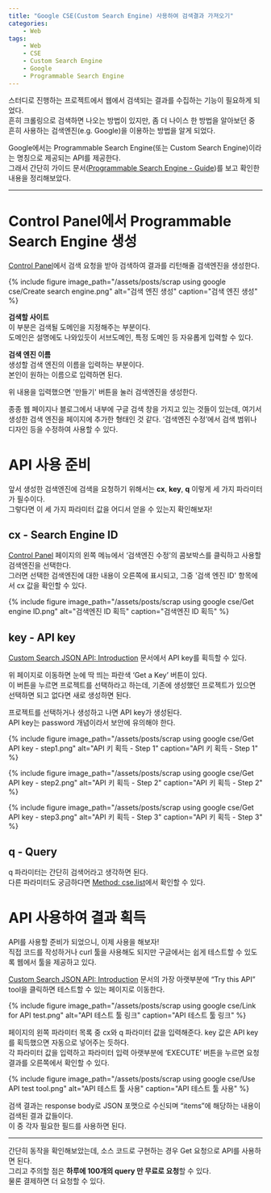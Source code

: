```yaml
---
title: "Google CSE(Custom Search Engine) 사용하여 검색결과 가져오기"
categories:
    - Web
tags:
    - Web
    - CSE
    - Custom Search Engine
    - Google
    - Programmable Search Engine
---
```


스터디로 진행하는 프로젝트에서 웹에서 검색되는 결과를 수집하는 기능이 필요하게 되었다.  
흔히 크롤링으로 검색하면 나오는 방법이 있지만, 좀 더 나이스 한 방법을 알아보던 중 흔히 사용하는 검색엔진(e.g. Google)을 이용하는 방법을 알게 되었다.

Google에서는 Programmable Search Engine(또는 Custom Search Engine)이라는 명칭으로 제공되는 API를 제공한다.  
그래서 간단히 가이드 문서([Programmable Search Engine - Guide](https://developers.google.com/custom-search/docs/tutorial/creatingcse?hl=ko))를 보고 확인한 내용을 정리해보았다.

---

# Control Panel에서 Programmable Search Engine 생성
[Control Panel](https://programmablesearchengine.google.com/controlpanel/create)에서 검색 요청을 받아 검색하여 결과를 리턴해줄 검색엔진을 생성한다.

{% include figure image_path="/assets/posts/scrap using google cse/Create search engine.png" alt="검색 엔진 생성" caption="검색 엔진 생성" %}

**검색할 사이트**  
이 부분은 검색될 도메인을 지정해주는 부분이다.  
도메인은 설명에도 나와있듯이 서브도메인, 특정 도메인 등 자유롭게 입력할 수 있다.

**검색 엔진 이름**  
생성할 검색 엔진의 이름을 입력하는 부분이다.  
본인이 원하는 이름으로 입력하면 된다.

위 내용을 입력했으면 '만들기' 버튼을 눌러 검색엔진을 생성한다.

종종 웹 페이지나 블로그에서 내부에 구글 검색 창을 가지고 있는 것들이 있는데, 여기서 생성한 검색 엔진을 페이지에 추가한 형태인 것 같다. ‘검색엔진 수정’에서 검색 범위나 디자인 등을 수정하여 사용할 수 있다.

# API 사용 준비
앞서 생성한 검색엔진에 검색을 요청하기 위해서는 **cx**, **key**, **q** 이렇게 세 가지 파라미터가 필수이다.  
그렇다면 이 세 가지 파라미터 값을 어디서 얻을 수 있는지 확인해보자!

## cx - Search Engine ID
[Control Panel](https://programmablesearchengine.google.com/controlpanel/create) 페이지의 왼쪽 메뉴에서 ‘검색엔진 수정’의 콤보박스를 클릭하고 사용할 검색엔진을 선택한다.  
그러면 선택한 검색엔진에 대한 내용이 오른쪽에 표시되고, 그중 '검색 엔진 ID' 항목에서 cx 값을 확인할 수 있다.

{% include figure image_path="/assets/posts/scrap using google cse/Get engine ID.png" alt="검색엔진 ID 획득" caption="검색엔진 ID 획득" %}

## key - API key
[Custom Search JSON API: Introduction](https://developers.google.com/custom-search/v1/introduction?hl=ko) 문서에서 API key를 획득할 수 있다.

위 페이지로 이동하면 눈에 딱 띄는 파란색 ‘Get a Key’ 버튼이 있다.  
이 버튼을 누르면 프로젝트를 선택하라고 하는데, 기존에 생성했던 프로젝트가 있으면 선택하면 되고 없다면 새로 생성하면 된다.

프로젝트를 선택하거나 생성하고 나면 API key가 생성된다.  
API key는 password 개념이라서 보안에 유의해야 한다.

{% include figure image_path="/assets/posts/scrap using google cse/Get API key - step1.png" alt="API 키 획득 - Step 1" caption="API 키 획득 - Step 1" %}

{% include figure image_path="/assets/posts/scrap using google cse/Get API key - step2.png" alt="API 키 획득 - Step 2" caption="API 키 획득 - Step 2" %}

{% include figure image_path="/assets/posts/scrap using google cse/Get API key - step3.png" alt="API 키 획득 - Step 3" caption="API 키 획득 - Step 3" %}

## q - Query
q 파라미터는 간단히 검색어라고 생각하면 된다.  
다른 파라미터도 궁금하다면 [Method: cse.list](https://developers.google.com/custom-search/v1/reference/rest/v1/cse/list?hl=ko#request)에서 확인할 수 있다.

# API 사용하여 결과 획득
API를 사용할 준비가 되었으니, 이제 사용을 해보자!  
직접 코드를 작성하거나 curl 툴을 사용해도 되지만 구글에서는 쉽게 테스트할 수 있도록 웹에서 툴을 제공하고 있다.

[Custom Search JSON API: Introduction](https://developers.google.com/custom-search/v1/introduction?hl=ko#try_it) 문서의 가장 아랫부분에 “Try this API” tool을 클릭하면 테스트할 수 있는 페이지로 이동한다.

{% include figure image_path="/assets/posts/scrap using google cse/Link for API test.png" alt="API 테스트 툴 링크" caption="API 테스트 툴 링크" %}

페이지의 왼쪽 파라미터 목록 중 cx와 q 파라미터 값을 입력해준다. key 값은 API key를 획득했으면 자동으로 넣어주는 듯하다.  
각 파라미터 값을 입력하고 파라미터 입력 아랫부분에 ‘EXECUTE’ 버튼을 누르면 요청 결과를 오른쪽에서 확인할 수 있다.

{% include figure image_path="/assets/posts/scrap using google cse/Use API test tool.png" alt="API 테스트 툴 사용" caption="API 테스트 툴 사용" %}

검색 결과는 response body로 JSON 포맷으로 수신되며 “items”에 해당하는 내용이 검색된 결과 값들이다.  
이 중 각자 필요한 필드를 사용하면 된다.

---

간단히 동작을 확인해보았는데, 소스 코드로 구현하는 경우 Get 요청으로 API를 사용하면 된다.  
그리고 주의할 점은 **하루에 100개의 query 만 무료로 요청**할 수 있다.  
물론 결제하면 더 요청할 수 있다.